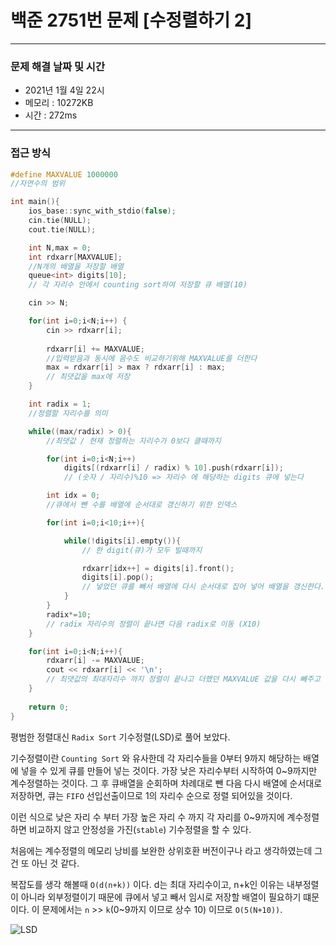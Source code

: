 
# 백준 2751번 문제 [수정렬하기 2]

---

### 문제 해결 날짜 및 시간

- 2021년 1월 4일 22시
- 메모리 : 10272KB
- 시간 : 272ms

---

### 접근 방식

```cpp
#define MAXVALUE 1000000
//자연수의 범위

int main(){
	ios_base::sync_with_stdio(false);
	cin.tie(NULL);
	cout.tie(NULL);

	int N,max = 0;
	int rdxarr[MAXVALUE];
    //N개의 배열을 저장할 배열
	queue<int> digits[10];
    // 각 자리수 안에서 counting sort하여 저장할 큐 배열(10)

	cin >> N;

	for(int i=0;i<N;i++) {
		cin >> rdxarr[i];
    
		rdxarr[i] += MAXVALUE;
        //입력받음과 동시에 음수도 비교하기위해 MAXVALUE를 더한다
		max = rdxarr[i] > max ? rdxarr[i] : max;
        // 최댓값을 max에 저장
	}

	int radix = 1;
    //정렬할 자리수를 의미

	while((max/radix) > 0){
        //최댓값 / 현재 정렬하는 자리수가 0보다 클때까지

		for(int i=0;i<N;i++)
			digits[(rdxarr[i] / radix) % 10].push(rdxarr[i]);
            // (숫자 / 자리수)%10 => 자리수 에 해당하는 digits 큐에 넣는다

		int idx = 0; 	
        //큐에서 뺀 수를 배열에 순서대로 갱신하기 위한 인덱스

		for(int i=0;i<10;i++){

			while(!digits[i].empty()){
                // 한 digit(큐)가 모두 빌때까지

				rdxarr[idx++] = digits[i].front();
				digits[i].pop();
                // 넣었던 큐를 빼서 배열에 다시 순서대로 집어 넣어 배열을 갱신한다.
			}
		}
		radix*=10;
        // radix 자리수의 정렬이 끝나면 다음 radix로 이동 (X10)
	}

	for(int i=0;i<N;i++){
		rdxarr[i] -= MAXVALUE;
		cout << rdxarr[i] << '\n';
        // 최댓값의 최대자리수 까지 정렬이 끝나고 더했던 MAXVALUE 값을 다시 빼주고 출력한다
	}
	
	return 0;
}
```

평범한 정렬대신 `Radix Sort` 기수정렬(LSD)로 풀어 보았다. 

기수정렬이란 `Counting Sort` 와 유사한데 각 자리수들을 0부터 9까지 해당하는 배열에 넣을 수 있게 큐를 만들어 넣는 것이다. 가장 낮은 자리수부터 시작하여 0~9까지만 계수정렬하는 것이다. 그 후 큐배열을 순회하며 차례대로 뺀 다음 다시 배열에 순서대로 저장하면, 큐는 `FIFO` 선입선출이므로 1의 자리수 순으로 정렬 되어있을 것이다. 

이런 식으로 낮은 자리 수 부터 가장 높은 자리 수 까지 각 자리를 0~9까지에 계수정렬하면 비교하지 않고 안정성을 가진(`stable`) 기수정렬을 할 수 있다.

처음에는 계수정렬의 메모리 낭비를 보완한 상위호환 버전이구나 라고 생각하였는데 그건 또 아닌 것 같다.

복잡도를 생각 해볼때 `O(d(n+k))` 이다. d는 최대 자리수이고, n+k인 이유는 내부정렬이 아니라 외부정렬이기 때문에 큐에서 넣고 빼서 임시로 저장할 배열이 필요하기 떄문이다. 이 문제에서는 `n` >> `k`(0~9까지 이므로 상수 10) 이므로 `O(5(N+10))`.

![LSD](https://miro.medium.com/max/4800/0*BmW0Io1fGRrKkigM)